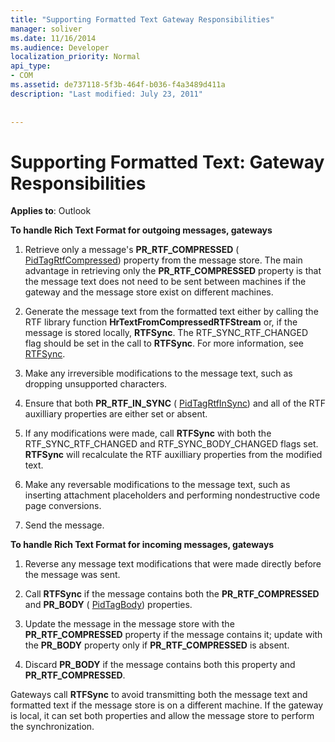 ```yaml
---
title: "Supporting Formatted Text Gateway Responsibilities"
manager: soliver
ms.date: 11/16/2014
ms.audience: Developer
localization_priority: Normal
api_type:
- COM
ms.assetid: de737118-5f3b-464f-b036-f4a3489d411a
description: "Last modified: July 23, 2011"
 
 
---
```


# Supporting Formatted Text: Gateway Responsibilities

  
  
**Applies to**: Outlook 
  
 **To handle Rich Text Format for outgoing messages, gateways**
  
1. Retrieve only a message's **PR_RTF_COMPRESSED** ( [PidTagRtfCompressed](pidtagrtfcompressed-canonical-property.md)) property from the message store. The main advantage in retrieving only the **PR_RTF_COMPRESSED** property is that the message text does not need to be sent between machines if the gateway and the message store exist on different machines. 
    
2. Generate the message text from the formatted text either by calling the RTF library function **HrTextFromCompressedRTFStream** or, if the message is stored locally, **RTFSync**. The RTF_SYNC_RTF_CHANGED flag should be set in the call to **RTFSync**. For more information, see [RTFSync](rtfsync.md).
    
3. Make any irreversible modifications to the message text, such as dropping unsupported characters. 
    
4. Ensure that both **PR_RTF_IN_SYNC** ( [PidTagRtfInSync](pidtagrtfinsync-canonical-property.md)) and all of the RTF auxilliary properties are either set or absent.
    
5. If any modifications were made, call **RTFSync** with both the RTF_SYNC_RTF_CHANGED and RTF_SYNC_BODY_CHANGED flags set. **RTFSync** will recalculate the RTF auxilliary properties from the modified text. 
    
6. Make any reversable modifications to the message text, such as inserting attachment placeholders and performing nondestructive code page conversions.
    
7. Send the message.
    
 **To handle Rich Text Format for incoming messages, gateways**
  
1. Reverse any message text modifications that were made directly before the message was sent. 
    
2. Call **RTFSync** if the message contains both the **PR_RTF_COMPRESSED** and **PR_BODY** ( [PidTagBody](pidtagbody-canonical-property.md)) properties. 
    
3. Update the message in the message store with the **PR_RTF_COMPRESSED** property if the message contains it; update with the **PR_BODY** property only if **PR_RTF_COMPRESSED** is absent. 
    
4. Discard **PR_BODY** if the message contains both this property and **PR_RTF_COMPRESSED**.
    
Gateways call **RTFSync** to avoid transmitting both the message text and formatted text if the message store is on a different machine. If the gateway is local, it can set both properties and allow the message store to perform the synchronization. 
  

